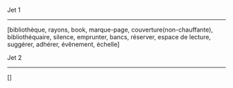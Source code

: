 Jet 1
______________
[bibliothèque, rayons, book, marque-page, couverture(non-chauffante), bibliothéquaire, silence, emprunter, bancs, réserver, espace de lecture, suggérer, adhérer, évênement, échelle] 



Jet 2
______________
[]
